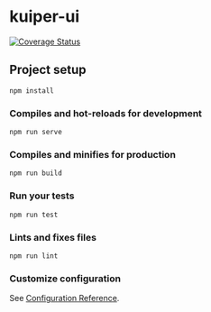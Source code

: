 # kuiper-ui
[![Coverage Status](https://coveralls.io/repos/github/xbzhs/kuiper-ui/badge.svg?branch=master)](https://coveralls.io/github/xbzhs/kuiper-ui?branch=master)
## Project setup
```
npm install
```

### Compiles and hot-reloads for development
```
npm run serve
```

### Compiles and minifies for production
```
npm run build
```

### Run your tests
```
npm run test
```

### Lints and fixes files
```
npm run lint
```

### Customize configuration
See [Configuration Reference](https://cli.vuejs.org/config/).

